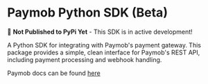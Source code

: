 # Paymob Python SDK (Beta)

🚧 **Not Published to PyPi Yet** - This SDK is in active development!

A Python SDK for integrating with Paymob's payment gateway. This package provides a simple, clean interface for Paymob's REST API, including payment processing and webhook handling.

Paymob docs can be found [here](https://developers.paymob.com/egypt/getting-started-egypt)
